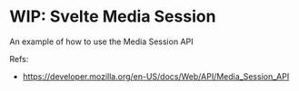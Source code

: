 # WIP: Svelte Media Session

An example of how to use the Media Session API

Refs:

- https://developer.mozilla.org/en-US/docs/Web/API/Media_Session_API
